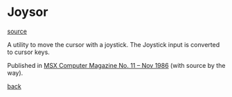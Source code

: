# Joysor

[source](./JOYSOR.GEN.TXT)

A utility to move the cursor with a joystick. The Joystick input is converted to cursor keys.

Published in
[MSX Computer Magazine No. 11 – Nov 1986](https://msxcomputermagazine.nl/archief/mcm-11/)
(with source by the way).

[back](../README.md)
